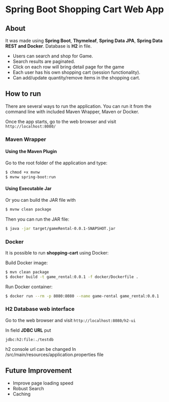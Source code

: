 
# Spring Boot Shopping Cart Web App

## About

It was made using **Spring Boot**,  **Thymeleaf**, **Spring Data JPA**, **Spring Data REST and Docker**.
Database is **H2** in file.

- Users can search and shop for Game. 
- Search results are paginated. 
- Click on each row will bring detail page for the game
- Each user has his own shopping cart (session functionality).
- Can add/update quantity/remove items in the shopping cart.




## How to run

There are several ways to run the application. You can run it from the command line with included Maven Wrapper, Maven or Docker.

Once the app starts, go to the web browser and visit `http://localhost:8080/`


### Maven Wrapper

#### Using the Maven Plugin

Go to the root folder of the application and type:
```bash
$ chmod +x mvnw
$ mvnw spring-boot:run
```

#### Using Executable Jar

Or you can build the JAR file with
```bash
$ mvnw clean package
``` 

Then you can run the JAR file:
```bash
$ java -jar target/gameRental-0.0.1-SNAPSHOT.jar
```

### Docker

It is possible to run **shopping-cart** using Docker:

Build Docker image:
```bash
$ mvn clean package
$ docker build -t game_rental:0.0.1 -f docker/Dockerfile .
```

Run Docker container:
```bash
$ docker run --rm -p 8080:8080 --name game-rental game_rental:0.0.1
```


### H2 Database web interface

Go to the web browser and visit `http://localhost:8080/h2-ui`

In field **JDBC URL** put
```
jdbc:h2:file:./testdb
```
h2 console url can be changed In /src/main/resources/application.properties file

## Future Improvement
- Improve page loading speed
- Robust Search
- Caching



